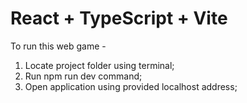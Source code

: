 # React + TypeScript + Vite

To run this web game - 
1. Locate project folder using terminal;
2. Run npm run dev command;
3. Open application using provided localhost address;